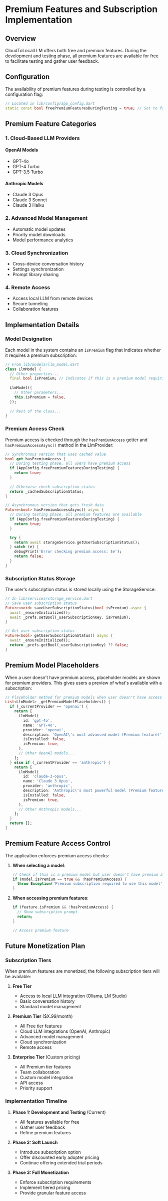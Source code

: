 # Premium Features and Subscription Implementation

## Overview

CloudToLocalLLM offers both free and premium features. During the development and testing phase, all premium features are available for free to facilitate testing and gather user feedback.

## Configuration

The availability of premium features during testing is controlled by a configuration flag:

```dart
// Located in lib/config/app_config.dart
static const bool freePremiumFeaturesDuringTesting = true; // Set to false when ready to monetize
```

## Premium Feature Categories

### 1. Cloud-Based LLM Providers

#### OpenAI Models
- GPT-4o
- GPT-4 Turbo
- GPT-3.5 Turbo

#### Anthropic Models
- Claude 3 Opus
- Claude 3 Sonnet
- Claude 3 Haiku

### 2. Advanced Model Management

- Automatic model updates
- Priority model downloads
- Model performance analytics

### 3. Cloud Synchronization

- Cross-device conversation history
- Settings synchronization
- Prompt library sharing

### 4. Remote Access

- Access local LLM from remote devices
- Secure tunneling
- Collaboration features

## Implementation Details

### Model Designation

Each model in the system contains an `isPremium` flag that indicates whether it requires a premium subscription:

```dart
// From lib/models/llm_model.dart
class LlmModel {
  // Other properties...
  final bool isPremium; // Indicates if this is a premium model requiring subscription
  
  LlmModel({
    // Other parameters...
    this.isPremium = false,
  });
  
  // Rest of the class...
}
```

### Premium Access Check

Premium access is checked through the `hasPremiumAccess` getter and `hasPremiumAccessAsync()` method in the LlmProvider:

```dart
// Synchronous version that uses cached value
bool get hasPremiumAccess {
  // During testing phase, all users have premium access
  if (AppConfig.freePremiumFeaturesDuringTesting) {
    return true;
  }
  
  // Otherwise check subscription status
  return _cachedSubscriptionStatus;
}

// Asynchronous version that gets fresh data
Future<bool> hasPremiumAccessAsync() async {
  // During testing phase, all premium features are available
  if (AppConfig.freePremiumFeaturesDuringTesting) {
    return true;
  }

  try {
    return await storageService.getUserSubscriptionStatus();
  } catch (e) {
    debugPrint('Error checking premium access: $e');
    return false;
  }
}
```

### Subscription Status Storage

The user's subscription status is stored locally using the StorageService:

```dart
// In lib/services/storage_service.dart
// Save user subscription status
Future<void> saveUserSubscriptionStatus(bool isPremium) async {
  await _ensureInitialized();
  await _prefs.setBool(_userSubscriptionKey, isPremium);
}

// Get user subscription status
Future<bool> getUserSubscriptionStatus() async {
  await _ensureInitialized();
  return _prefs.getBool(_userSubscriptionKey) ?? false;
}
```

## Premium Model Placeholders

When a user doesn't have premium access, placeholder models are shown for premium providers. This gives users a preview of what's available with a subscription:

```dart
// Placeholder method for premium models when user doesn't have access
List<LlmModel> _getPremiumModelPlaceholders() {
  if (_currentProvider == 'openai') {
    return [
      LlmModel(
        id: 'gpt-4o',
        name: 'GPT-4o',
        provider: 'openai',
        description: 'OpenAI\'s most advanced model (Premium feature)',
        isInstalled: false,
        isPremium: true,
      ),
      // Other OpenAI models...
    ];
  } else if (_currentProvider == 'anthropic') {
    return [
      LlmModel(
        id: 'claude-3-opus',
        name: 'Claude 3 Opus',
        provider: 'anthropic',
        description: 'Anthropic\'s most powerful model (Premium feature)',
        isInstalled: false,
        isPremium: true,
      ),
      // Other Anthropic models...
    ];
  }
  return [];
}
```

## Premium Feature Access Control

The application enforces premium access checks:

1. **When selecting a model**:
   ```dart
   // Check if this is a premium model but user doesn't have premium access
   if (model.isPremium == true && !hasPremiumAccess) {
     throw Exception('Premium subscription required to use this model');
   }
   ```

2. **When accessing premium features**:
   ```dart
   if (feature.isPremium && !hasPremiumAccess) {
     // Show subscription prompt
     return;
   }
   
   // Access premium feature
   ```

## Future Monetization Plan

### Subscription Tiers

When premium features are monetized, the following subscription tiers will be available:

1. **Free Tier**
   - Access to local LLM integration (Ollama, LM Studio)
   - Basic conversation history
   - Standard model management

2. **Premium Tier** ($X.99/month)
   - All Free tier features
   - Cloud LLM integrations (OpenAI, Anthropic)
   - Advanced model management
   - Cloud synchronization
   - Remote access

3. **Enterprise Tier** (Custom pricing)
   - All Premium tier features
   - Team collaboration
   - Custom model integration
   - API access
   - Priority support

### Implementation Timeline

1. **Phase 1: Development and Testing** (Current)
   - All features available for free
   - Gather user feedback
   - Refine premium features

2. **Phase 2: Soft Launch**
   - Introduce subscription option
   - Offer discounted early adopter pricing
   - Continue offering extended trial periods

3. **Phase 3: Full Monetization**
   - Enforce subscription requirements
   - Implement tiered pricing
   - Provide granular feature access 